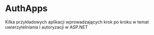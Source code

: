 # AuthApps
Kilka przykładowych aplikacji wprowadzających krok po kroku w temat uwierzytelniania i autoryzacji w ASP.NET
